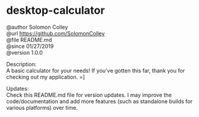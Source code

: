 # desktop-calculator

@author     Solomon Colley <br />
@url        https://github.com/SolomonColley <br />
@file       README.md <br />
@since      01/27/2019 <br />
@version    1.0.0 <br />

Description: <br />
A basic calculator for your needs! If you've gotten this far, thank you for checking out my application. =]

Updates: <br />
Check this README.md file for version updates. I may improve the code/documentation and add more features (such as standalone builds for various platforms) over time.
